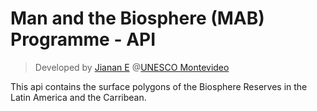# Man and the Biosphere (MAB) Programme - API

> Developed by [Jianan E](https://github.com/sleepyivan) @[UNESCO Montevideo](https://es.unesco.org/fieldoffice/montevideo)

This api contains the surface polygons of the Biosphere Reserves in the Latin America and the Carribean.